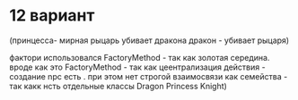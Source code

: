 # 12 вариант
(принцесса- мирная
рыцарь убивает дракона
дракон - убивает рыцаря)

фактори использовался FactoryMethod - так как золотая середина. вроде как это FactoryMethod - так как
цеентрализация действия - создание npc есть .  при этом нет строгой взаимосвязи как семейства - так какк нсть
отдельные классы Dragon Princess Knight)
